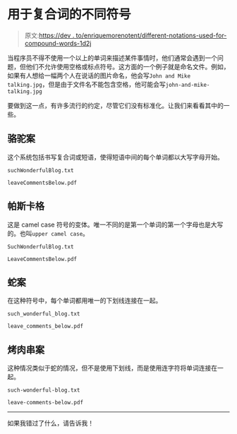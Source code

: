 # 用于复合词的不同符号

> 原文:[https://dev . to/enriquemorenotent/different-notations-used-for-compound-words-1d2j](https://dev.to/enriquemorenotent/different-notations-used-for-compound-words-1d2j)

当程序员不得不使用一个以上的单词来描述某件事情时，他们通常会遇到一个问题，但他们不允许使用空格或标点符号。这方面的一个例子就是命名文件。例如，如果有人想给一幅两个人在说话的图片命名，他会写`John and Mike talking.jpg`，但是由于文件名不能包含空格，他可能会写`john-and-mike-talking.jpg`

要做到这一点，有许多流行的约定，尽管它们没有标准化。让我们来看看其中的一些。

## [](#camel-case)骆驼案

这个系统包括书写复合词或短语，使得短语中间的每个单词都以大写字母开始。

`suchWonderfulBlog.txt`

`leaveCommentsBelow.pdf`

## [](#pascal-case)帕斯卡格

这是 camel case 符号的变体。唯一不同的是第一个单词的第一个字母也是大写的。也叫`upper camel case`。

`SuchWonderfulBlog.txt`

`LeaveCommentsBelow.pdf`

## [](#snake-case)蛇案

在这种符号中，每个单词都用唯一的下划线连接在一起。

`such_wonderful_blog.txt`

`leave_comments_below.pdf`

## [](#kebab-case)烤肉串案

这种情况类似于蛇的情况，但不是使用下划线，而是使用连字符将单词连接在一起。

`such-wonderful-blog.txt`

`leave-comments-below.pdf`

* * *

如果我错过了什么，请告诉我！